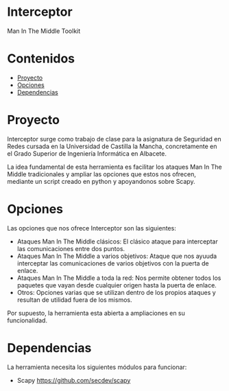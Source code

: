 # Interceptor
Man In The Middle Toolkit

# Contenidos
* [Proyecto](#Proyecto)
* [Opciones](#Opciones)
* [Dependencias](#Dependencias)


# Proyecto
Interceptor surge como trabajo de clase para la asignatura de Seguridad en Redes cursada en la Universidad de Castilla la Mancha, concretamente en el Grado Superior de Ingeniería Informática en Albacete.

La idea fundamental de esta herramienta es facilitar los ataques Man In The Middle tradicionales y ampliar las opciones que estos nos ofrecen, mediante un script creado en python y apoyandonos sobre Scapy.

# Opciones
Las opciones que nos ofrece Interceptor son las siguientes:
* Ataques Man In The Middle clásicos: El clásico ataque para interceptar las comunicaciones entre dos puntos.
* Ataques Man In The Middle a varios objetivos: Ataque que nos ayuuda  interceptar las comunicaciones de varios objetivos con la puerta de enlace.
* Ataques Man In The Middle a toda la red: Nos permite obtener todos los paquetes que vayan desde cualquier origen hasta la puerta de enlace.
* Otros: Opciones varias que se utilizan dentro de los propios ataques y resultan de utilidad fuera de los mismos.

Por supuesto, la herramienta esta abierta a ampliaciones en su funcionalidad.

# Dependencias
La herramienta necesita los siguientes módulos para funcionar:
* Scapy <https://github.com/secdev/scapy>
